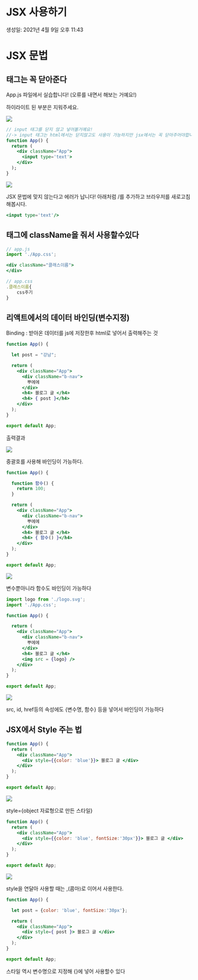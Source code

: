 # JSX 사용하기

생성일: 2021년 4월 9일 오후 11:43

# JSX 문법

## 태그는 꼭 닫아준다

App.js 파일에서 실습합니다! (오류를 내면서 해보는 거예요!)

하이라이트 된 부분은 지워주세요.

![](https://www.notion.so/image/https%3A%2F%2Fs3-us-west-2.amazonaws.com%2Fsecure.notion-static.com%2Fd37cc27f-32eb-428c-811a-4e5def9852bf%2F_2020-10-04__10.49.55.png?table=block&id=1a1171a0-245a-40b3-8dcf-7194d8aa7bb1&spaceId=83c75a39-3aba-4ba4-a792-7aefe4b07895&width=1060&userId=7d16dc4d-9462-41bf-ab91-e32614e40d16&cache=v2)

```jsx
// input 태그를 닫지 않고 넣어볼거예요!
//-> input 태그는 html에서는 닫지않고도 사용이 가능하지만 jsx에서는 꼭 닫아주어야합니다
function App() {
  return (
    <div className="App">
      <input type='text'>
    </div>
  );
}
```

![](https://www.notion.so/image/https%3A%2F%2Fs3-us-west-2.amazonaws.com%2Fsecure.notion-static.com%2F74abe6a2-a720-4eb4-b8cc-4c3e4ba43ba7%2F_2020-10-04__10.52.29.png?table=block&id=f737483f-115c-4928-88d1-2ec38b358596&spaceId=83c75a39-3aba-4ba4-a792-7aefe4b07895&width=790&userId=7d16dc4d-9462-41bf-ab91-e32614e40d16&cache=v2)

JSX 문법에 맞지 않는다고 에러가 납니다! 아래처럼 /를 추가하고 브라우저를 새로고침 해봅시다.

```jsx
<input type='text'/>
```
## 태그에 className을 줘서 사용할수있다

```jsx
// app.js
import './App.css';

<div className="클래스이름">
</div>
```

```jsx
// app.css
.클래스이름{
	css주기
}
```

## 리액트에서의 데이터 바인딩(변수지정)

Binding : 받아온 데이터를 js에 저장한후 html로 넣어서 출력해주는 것 

```jsx
function App() {

  let post = "강남";

  return (
    <div className="App">
      <div className="b-nav">
        뿌에에
      </div>
      <h4> 블로그 글 </h4>
      <h4> { post }</h4>
    </div>
  );
}

export default App;
```

출력결과

![](https://media.vlpt.us/images/chocho/post/e6989538-ffd0-46e3-8742-40ed8ce352be/_2021-04-10__12.45.44.png)

중괄호를 사용해 바인딩이 가능하다.

```jsx
function App() {

  function 함수() {
    return 100;
  }

  return (
    <div className="App">
      <div className="b-nav">
        뿌에에
      </div>
      <h4> 블로그 글 </h4>
      <h4> { 함수() }</h4>
    </div>
  );
}

export default App;
```

![](https://media.vlpt.us/images/chocho/post/d1600649-f499-4a46-bfab-6916b8c2d1a2/_2021-04-10__12.47.45.png)

변수뿐아니라 함수도 바인딩이 가능하다

```jsx
import logo from './logo.svg';
import './App.css';

function App() {

  return (
    <div className="App">
      <div className="b-nav">
        뿌에에
      </div>
      <h4> 블로그 글 </h4>
      <img src = {logo} />
    </div>
  );
}

export default App;
```

![](https://media.vlpt.us/images/chocho/post/2dd7ef1b-0e53-482f-8019-bc9a9432a043/_2021-04-10__12.50.57.png)

src, id, href등의 속성에도 {변수명, 함수} 등을 넣어서 바인딩이 가능하다

## JSX에서 Style 주는 법

```jsx
function App() {
  return (
    <div className="App">
      <div style={{color: 'blue'}}> 블로그 글 </div>
    </div>
  );
}

export default App;
```

![](https://media.vlpt.us/images/chocho/post/1dfd0d6f-816f-489c-98f0-28f557b758e7/_2021-04-10__12.59.09.png)

style={object 자료형으로 만든 스타일}

```jsx
function App() {
  return (
    <div className="App">
      <div style={{color: 'blue', fontSize:'30px'}}> 블로그 글 </div>
    </div>
  );
}

export default App;
```

![](https://media.vlpt.us/images/chocho/post/d0f1e6e6-d6af-4587-947e-e158641896db/_2021-04-10__1.01.23.png)

style을 연달아 사용할 때는 ,(콤마)로 이어서 사용한다.

```jsx
function App() {

  let post = {color: 'blue', fontSize:'30px'};

  return (
    <div className="App">
      <div style={ post }> 블로그 글 </div>
    </div>
  );
}

export default App;
```

스타일 역시 변수명으로 지정해 {}에 넣어 사용할수 있다